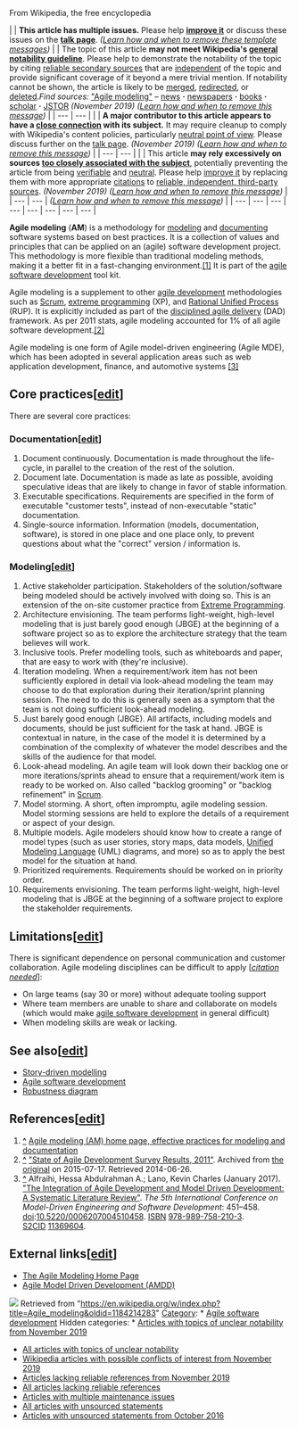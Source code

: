 



From Wikipedia, the free encyclopedia




|  | **This article has multiple issues.** Please help **[improve it](/wiki/Special:EditPage/Agile_modeling "Special:EditPage/Agile modeling")** or discuss these issues on the **[talk page](/wiki/Talk:Agile_modeling "Talk:Agile modeling")**. *([Learn how and when to remove these template messages](/wiki/Help:Maintenance_template_removal "Help:Maintenance template removal"))*    |  | The topic of this article **may not meet Wikipedia's [general notability guideline](/wiki/Wikipedia:Notability "Wikipedia:Notability")**. Please help to demonstrate the notability of the topic by citing [reliable secondary sources](/wiki/Wikipedia:Reliable_sources "Wikipedia:Reliable sources") that are [independent](/wiki/Wikipedia:Independent_sources "Wikipedia:Independent sources") of the topic and provide significant coverage of it beyond a mere trivial mention. If notability cannot be shown, the article is likely to be [merged](/wiki/Wikipedia:Merging "Wikipedia:Merging"), [redirected](/wiki/Wikipedia:Redirect "Wikipedia:Redirect"), or [deleted](/wiki/Wikipedia:Deletion_policy "Wikipedia:Deletion policy").*Find sources:* ["Agile modeling"](https://www.google.com/search?as_eq=wikipedia&q=%22Agile+modeling%22) – [news](https://www.google.com/search?tbm=nws&q=%22Agile+modeling%22+-wikipedia&tbs=ar:1) **·** [newspapers](https://www.google.com/search?&q=%22Agile+modeling%22&tbs=bkt:s&tbm=bks) **·** [books](https://www.google.com/search?tbs=bks:1&q=%22Agile+modeling%22+-wikipedia) **·** [scholar](https://scholar.google.com/scholar?q=%22Agile+modeling%22) **·** [JSTOR](https://www.jstor.org/action/doBasicSearch?Query=%22Agile+modeling%22&acc=on&wc=on) *(November 2019)* *([Learn how and when to remove this message](/wiki/Help:Maintenance_template_removal "Help:Maintenance template removal"))* | | --- | --- |     |  | **A major contributor to this article appears to have a [close connection](/wiki/Wikipedia:Conflict_of_interest "Wikipedia:Conflict of interest") with its subject.** It may require cleanup to comply with Wikipedia's content policies, particularly [neutral point of view](/wiki/Wikipedia:Neutral_point_of_view "Wikipedia:Neutral point of view"). Please discuss further on the [talk page](/wiki/Talk:Agile_modeling "Talk:Agile modeling"). *(November 2019)* *([Learn how and when to remove this message](/wiki/Help:Maintenance_template_removal "Help:Maintenance template removal"))* | | --- | --- |     |  | This article **may rely excessively on sources [too closely associated with the subject](/wiki/Wikipedia:Verifiability#Self-published_sources "Wikipedia:Verifiability")**, potentially preventing the article from being [verifiable](/wiki/Wikipedia:Verifiability "Wikipedia:Verifiability") and [neutral](/wiki/Wikipedia:Neutral_point_of_view "Wikipedia:Neutral point of view"). Please help [improve it](https://en.wikipedia.org/w/index.php?title=Agile_modeling&action=edit) by replacing them with more appropriate [citations](/wiki/Wikipedia:Citing_sources "Wikipedia:Citing sources") to [reliable, independent, third-party sources](/wiki/Wikipedia:Identifying_and_using_independent_sources "Wikipedia:Identifying and using independent sources"). *(November 2019)* *([Learn how and when to remove this message](/wiki/Help:Maintenance_template_removal "Help:Maintenance template removal"))* | | --- | --- |     *([Learn how and when to remove this message](/wiki/Help:Maintenance_template_removal "Help:Maintenance template removal"))* |
| --- | --- | --- | --- | --- | --- | --- | --- |


**Agile modeling** (**AM**) is a methodology for [modeling](/wiki/Software_development_process_models "Software development process models") and [documenting](/wiki/Documentation "Documentation") software systems based on best practices. It is a collection of values and principles that can be applied on an (agile) software development project. This methodology is more flexible than traditional modeling methods, making it a better fit in a fast-changing environment.[[1]](#cite_note-1) It is part of the [agile software development](/wiki/Agile_software_development "Agile software development") tool kit. 


Agile modeling is a supplement to other [agile development](/wiki/Agile_development "Agile development") methodologies such as [Scrum](/wiki/Scrum_(development) "Scrum (development)"), [extreme programming](/wiki/Extreme_programming "Extreme programming") (XP), and [Rational Unified Process](/wiki/Rational_Unified_Process "Rational Unified Process") (RUP). It is explicitly included as part of the [disciplined agile delivery](/wiki/Disciplined_agile_delivery "Disciplined agile delivery") (DAD) framework. As per 2011 stats, agile modeling accounted for 1% of all agile software development.[[2]](#cite_note-2)


Agile modeling is one form of Agile model-driven engineering (Agile MDE), which has been adopted in several application areas such as web application development, finance, and automotive systems [[3]](#cite_note-3)




Core practices[[edit](/w/index.php?title=Agile_modeling&action=edit&section=1 "Edit section: Core practices")]
--------------------------------------------------------------------------------------------------------------


There are several core practices:



### Documentation[[edit](/w/index.php?title=Agile_modeling&action=edit&section=2 "Edit section: Documentation")]


1. Document continuously. Documentation is made throughout the life-cycle, in parallel to the creation of the rest of the solution.
2. Document late. Documentation is made as late as possible, avoiding speculative ideas that are likely to change in favor of stable information.
3. Executable specifications. Requirements are specified in the form of executable "customer tests", instead of non-executable "static" documentation.
4. Single-source information. Information (models, documentation, software), is stored in one place and one place only, to prevent questions about what the "correct" version / information is.


### Modeling[[edit](/w/index.php?title=Agile_modeling&action=edit&section=3 "Edit section: Modeling")]


1. Active stakeholder participation. Stakeholders of the solution/software being modeled should be actively involved with doing so. This is an extension of the on-site customer practice from [Extreme Programming](/wiki/Extreme_Programming "Extreme Programming").
2. Architecture envisioning. The team performs light-weight, high-level modeling that is just barely good enough (JBGE) at the beginning of a software project so as to explore the architecture strategy that the team believes will work.
3. Inclusive tools. Prefer modelling tools, such as whiteboards and paper, that are easy to work with (they're inclusive).
4. Iteration modeling. When a requirement/work item has not been sufficiently explored in detail via look-ahead modeling the team may choose to do that exploration during their iteration/sprint planning session. The need to do this is generally seen as a symptom that the team is not doing sufficient look-ahead modeling.
5. Just barely good enough (JBGE). All artifacts, including models and documents, should be just sufficient for the task at hand. JBGE is contextual in nature, in the case of the model it is determined by a combination of the complexity of whatever the model describes and the skills of the audience for that model.
6. Look-ahead modeling. An agile team will look down their backlog one or more iterations/sprints ahead to ensure that a requirement/work item is ready to be worked on. Also called "backlog grooming" or "backlog refinement" in [Scrum](/wiki/Scrum_(software_development) "Scrum (software development)").
7. Model storming. A short, often impromptu, agile modeling session. Model storming sessions are held to explore the details of a requirement or aspect of your design.
8. Multiple models. Agile modelers should know how to create a range of model types (such as user stories, story maps, data models, [Unified Modeling Language](/wiki/Unified_Modeling_Language "Unified Modeling Language") (UML) diagrams, and more) so as to apply the best model for the situation at hand.
9. Prioritized requirements. Requirements should be worked on in priority order.
10. Requirements envisioning. The team performs light-weight, high-level modeling that is JBGE at the beginning of a software project to explore the stakeholder requirements.


Limitations[[edit](/w/index.php?title=Agile_modeling&action=edit&section=4 "Edit section: Limitations")]
--------------------------------------------------------------------------------------------------------


There is significant dependence on personal communication and customer collaboration. Agile modeling disciplines can be difficult to apply [*[citation needed](/wiki/Wikipedia:Citation_needed "Wikipedia:Citation needed")*]:



* On large teams (say 30 or more) without adequate tooling support
* Where team members are unable to share and collaborate on models (which would make [agile software development](/wiki/Agile_software_development "Agile software development") in general difficult)
* When modeling skills are weak or lacking.


See also[[edit](/w/index.php?title=Agile_modeling&action=edit&section=5 "Edit section: See also")]
--------------------------------------------------------------------------------------------------


* [Story-driven modelling](/wiki/Story-driven_modelling "Story-driven modelling")
* [Agile software development](/wiki/Agile_software_development "Agile software development")
* [Robustness diagram](/wiki/Robustness_diagram "Robustness diagram")


References[[edit](/w/index.php?title=Agile_modeling&action=edit&section=6 "Edit section: References")]
------------------------------------------------------------------------------------------------------


1. **[^](#cite_ref-1)** [Agile modeling (AM) home page, effective practices for modeling and documentation](http://www.agilemodeling.com/)
2. **[^](#cite_ref-2)** ["State of Agile Development Survey Results, 2011"](https://web.archive.org/web/20150717120712/http://www.versionone.com/state%5Fof%5Fagile%5Fdevelopment%5Fsurvey/2011/). Archived from [the original](http://www.versionone.com/state_of_agile_development_survey/2011/) on 2015-07-17. Retrieved 2014-06-26.
3. **[^](#cite_ref-3)** Alfraihi, Hessa Abdulrahman A.; Lano, Kevin Charles (January 2017). ["The Integration of Agile Development and Model Driven Development: A Systematic Literature Review"](https://kclpure.kcl.ac.uk/portal/en/publications/the-integration-of-agile-development-and-model-driven-development-a-systematic-literature-review(af6a79a4-01a5-4cfd-a8a4-36d11890fc74).html). *The 5th International Conference on Model-Driven Engineering and Software Development*: 451–458. [doi](/wiki/Doi_(identifier) "Doi (identifier)"):[10.5220/0006207004510458](https://doi.org/10.5220%2F0006207004510458). [ISBN](/wiki/ISBN_(identifier) "ISBN (identifier)") [978-989-758-210-3](/wiki/Special:BookSources/978-989-758-210-3 "Special:BookSources/978-989-758-210-3"). [S2CID](/wiki/S2CID_(identifier) "S2CID (identifier)") [11369604](https://api.semanticscholar.org/CorpusID:11369604).

External links[[edit](/w/index.php?title=Agile_modeling&action=edit&section=7 "Edit section: External links")]
--------------------------------------------------------------------------------------------------------------


* [The Agile Modeling Home Page](http://www.AgileModeling.com/)
* [Agile Model Driven Development (AMDD)](http://www.agileModeling.com/essays/amdd.htm)





![](https://login.wikimedia.org/wiki/Special:CentralAutoLogin/start?type=1x1)
Retrieved from "<https://en.wikipedia.org/w/index.php?title=Agile_modeling&oldid=1184214283>"
[Category](/wiki/Help:Category "Help:Category"): * [Agile software development](/wiki/Category:Agile_software_development "Category:Agile software development")
Hidden categories: * [Articles with topics of unclear notability from November 2019](/wiki/Category:Articles_with_topics_of_unclear_notability_from_November_2019 "Category:Articles with topics of unclear notability from November 2019")
* [All articles with topics of unclear notability](/wiki/Category:All_articles_with_topics_of_unclear_notability "Category:All articles with topics of unclear notability")
* [Wikipedia articles with possible conflicts of interest from November 2019](/wiki/Category:Wikipedia_articles_with_possible_conflicts_of_interest_from_November_2019 "Category:Wikipedia articles with possible conflicts of interest from November 2019")
* [Articles lacking reliable references from November 2019](/wiki/Category:Articles_lacking_reliable_references_from_November_2019 "Category:Articles lacking reliable references from November 2019")
* [All articles lacking reliable references](/wiki/Category:All_articles_lacking_reliable_references "Category:All articles lacking reliable references")
* [Articles with multiple maintenance issues](/wiki/Category:Articles_with_multiple_maintenance_issues "Category:Articles with multiple maintenance issues")
* [All articles with unsourced statements](/wiki/Category:All_articles_with_unsourced_statements "Category:All articles with unsourced statements")
* [Articles with unsourced statements from October 2016](/wiki/Category:Articles_with_unsourced_statements_from_October_2016 "Category:Articles with unsourced statements from October 2016")

